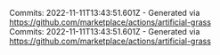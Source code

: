 Commits: 2022-11-11T13:43:51.601Z - Generated via https://github.com/marketplace/actions/artificial-grass
<br>
Commits: 2022-11-11T13:43:51.601Z - Generated via https://github.com/marketplace/actions/artificial-grass
<br>

